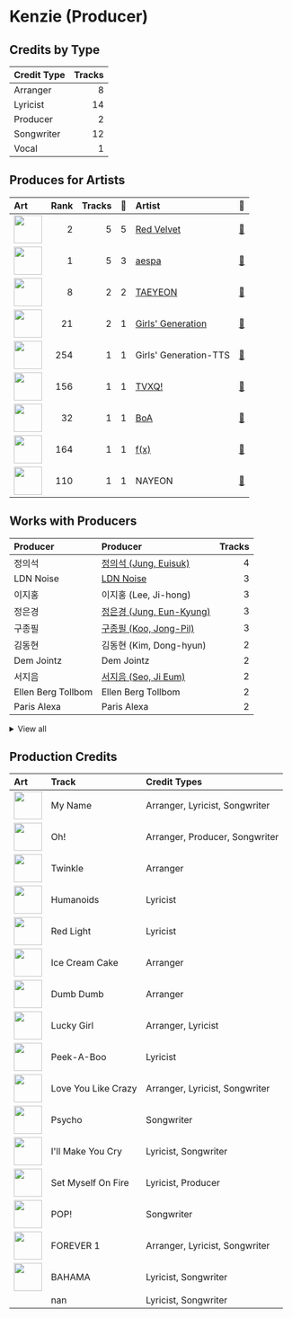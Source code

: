 # Kenzie (Producer)

## Credits by Type

| Credit Type | Tracks |
|:---|---:|
| Arranger | 8 |
| Lyricist | 14 |
| Producer | 2 |
| Songwriter | 12 |
| Vocal | 1 |

## Produces for Artists

| Art | Rank | Tracks | 💚 | Artist | 🔗 |
|:---|---:|---:|---:|:---|:---|
| <img src="https://i.scdn.co/image/ab6761610000e5eb02a562ea6b1dc718394010ac" alt="" width="50" /> | 2 | 5 | 5 | [Red Velvet](../../artists/red_velvet/overview.md) | [🔗](https://open.spotify.com/artist/1z4g3DjTBBZKhvAroFlhOM) |
| <img src="https://i.scdn.co/image/ab6761610000e5ebf7a1090ad3a35a34fc0ecb57" alt="" width="50" /> | 1 | 5 | 3 | [aespa](../../artists/aespa/overview.md) | [🔗](https://open.spotify.com/artist/6YVMFz59CuY7ngCxTxjpxE) |
| <img src="https://i.scdn.co/image/ab6761610000e5eb5e97e9ea9133fbfa41e27498" alt="" width="50" /> | 8 | 2 | 2 | [TAEYEON](../../artists/taeyeon/overview.md) | [🔗](https://open.spotify.com/artist/3qNVuliS40BLgXGxhdBdqu) |
| <img src="https://i.scdn.co/image/ab6761610000e5eb385df356841aaec34a0914aa" alt="" width="50" /> | 21 | 2 | 1 | [Girls' Generation](../../artists/girls__generation/overview.md) | [🔗](https://open.spotify.com/artist/0Sadg1vgvaPqGTOjxu0N6c) |
| <img src="https://i.scdn.co/image/ab6761610000e5eb9426413cf033b2e0eedfeff6" alt="" width="50" /> | 254 | 1 | 1 | Girls' Generation-TTS | [🔗](https://open.spotify.com/artist/7AKHnZVqwXYuUwWJ8UGL5q) |
| <img src="https://i.scdn.co/image/ab6761610000e5eb2be82149be3774fa0729a543" alt="" width="50" /> | 156 | 1 | 1 | [TVXQ!](../../artists/tvxq!/overview.md) | [🔗](https://open.spotify.com/artist/6nVMMEywS5Y4tsHPKx1nIo) |
| <img src="https://i.scdn.co/image/ab6761610000e5eb1925e6520e474e569c971b36" alt="" width="50" /> | 32 | 1 | 1 | [BoA](../../artists/boa/overview.md) | [🔗](https://open.spotify.com/artist/4muJrGMndyYWqZtfk8OWy4) |
| <img src="https://i.scdn.co/image/ab6761610000e5ebe0cc2045ff4e90d12df91cc3" alt="" width="50" /> | 164 | 1 | 1 | [f(x)](../../artists/f(x)/overview.md) | [🔗](https://open.spotify.com/artist/3wRA5UYoo08BBKJnzyKkpF) |
| <img src="https://i.scdn.co/image/ab6761610000e5ebfbdd3f060e1cbe9e8eeaecac" alt="" width="50" /> | 110 | 1 | 1 | NAYEON | [🔗](https://open.spotify.com/artist/1VwDG9aBflQupaFNjUru9A) |

## Works with Producers

| Producer | Producer | Tracks |
|:---|:---|---:|
| 정의석 | [정의석 (Jung, Euisuk)](../정의석_(jung,_euisuk)/overview.md) | 4 |
| LDN Noise | [LDN Noise](../ldn_noise/overview.md) | 3 |
| 이지홍 | 이지홍 (Lee, Ji-hong) | 3 |
| 정은경 | [정은경 (Jung, Eun-Kyung)](../정은경_(jung,_eun-kyung)/overview.md) | 3 |
| 구종필 | [구종필 (Koo, Jong-Pil)](../구종필_(koo,_jong-pil)/overview.md) | 3 |
| 김동현 | 김동현 (Kim, Dong-hyun) | 2 |
| Dem Jointz | Dem Jointz | 2 |
| 서지음 | [서지음 (Seo, Ji Eum)](../서지음_(seo,_ji_eum)/overview.md) | 2 |
| Ellen Berg Tollbom | Ellen Berg Tollbom | 2 |
| Paris Alexa | Paris Alexa | 2 |


<details>
<summary>View all</summary>

| Producer | Producer | Tracks |
|:---|:---|---:|
| 신지영 | 신지영 (Shin, Ji-young) | 2 |
| 이수만 | [이수만 (Lee, Soo-Man)](../이수만_(lee,_soo-man)/overview.md) | 2 |
| 남궁진 | 남궁진 (Nam Goong, Jin) | 2 |
| 김철순 | 김철순 (Kim, Chul-Soon) | 2 |
| Hayley Aitken | Hayley Aitken | 2 |
| Cazzi Opeia | Cazzi Opeia | 2 |
| Tayla Parx | Tayla Parx | 1 |
| 이경남 | 이경남 (Lee, Kyung Nam) | 1 |
| Sunset Blvd. Tracking Crew | Sunset Blvd. Tracking Crew | 1 |
| 노민지 | 노민지 (Noh, Min-ji) | 1 |
| Michael Dunaief | Michael Dunaief | 1 |
| Daniel Ullmann | Daniel Ullmann | 1 |
| Thomas Troelsen | Thomas Troelsen | 1 |
| Dave Kutch | Dave Kutch | 1 |
| 이민규 | 이민규 (Lee, Min-kyu) | 1 |
| 이성호 | 이성호 (Lee, Sung-ho) | 1 |
| 김영후 | 김영후 (Kim, Young-hu) | 1 |
| 김영현 | 김영현 (Kim, Young-hyun) | 1 |
| IMLAY | IMLAY | 1 |
| Ylva Dimberg | Ylva Dimberg | 1 |
| Greg Bonnick | Greg Bonnick | 1 |
| Allison Kaplan | Allison Kaplan | 1 |
| Johan Gustafsson | Johan Gustafsson | 1 |
| Kirsten Collins | Kirsten Collins | 1 |
| Hautboi Rich | Hautboi Rich | 1 |
| Moonshine | Moonshine | 1 |
| 이슬비 | 이슬비 (Lee, Seul Bi) | 1 |
| Brandon Green | Brandon Green | 1 |
| EJAE | EJAE | 1 |
| Steve Dady | Steve Dady | 1 |
| Maxx Song | Maxx Song | 1 |
| Bryan Jarett | Bryan Jarett | 1 |
| STRYV | STRYV | 1 |
| Maegan Cottone | Maegan Cottone | 1 |
| Ollipop | Ollipop | 1 |
| Fredrik Häggstam | Fredrik Häggstam (Häggstam, Fredrik) | 1 |
| Sebastian Lundberg | Sebastian Lundberg | 1 |
| 이스란 | 이스란 (Lee, Seran) | 1 |
| Ludvig Carl Evers | Ludvig Carl Evers | 1 |
| 김정배 | 김정배 (Kim, Jung Bae) | 1 |
| 구혜진 | [구혜진 (Gu, Hye-jin)](../구혜진_(gu,_hye-jin)/overview.md) | 1 |
| Jamelle Fraley | Jamelle Fraley | 1 |
| Sherry St. Germain | Sherry St. Germain | 1 |
| Jonatan Gusmark | Jonatan Gusmark | 1 |
| 장우영 | 장우영 (Jang, Woo-young) | 1 |
| Hayden Chapman | Hayden Chapman | 1 |
| 강은지 | 강은지 (Kang, Eun-ji) | 1 |
| Donald Augustus Sales | Donald Augustus Sales | 1 |
| Timothy "Bos" Bullock | Timothy "Bos" Bullock | 1 |
| Javier Solis | Javier Solis | 1 |
| Druski | Druski | 1 |
| Ryan S. Jhun | [Ryan S. Jhun](../ryan_s__jhun/overview.md) | 1 |
| Tony Maserati | [Tony Maserati](../tony_maserati/overview.md) | 1 |
| Alna | Alna | 1 |
| 조윤경 | [조윤경 (Jo, Yoon Kyung)](../조윤경_(jo,_yoon_kyung)/overview.md) | 1 |
| Deanna | Deanna | 1 |
| 심은지 | [심은지 (Sim, Eunjee)](../심은지_(sim,_eunjee)/overview.md) | 1 |
| Ryland Holland | Ryland Holland | 1 |
| Brandon Fraley | Brandon Fraley | 1 |

</details>


## Production Credits

| Art | Track | Credit Types |
|:---|:---|:---|
| <img src="https://i.scdn.co/image/ab67616d0000b2735493e98d59bdda1c7246c756" alt="" width="50" /> | My Name | Arranger, Lyricist, Songwriter |
| <img src="https://i.scdn.co/image/ab67616d0000b2739b57e9b31c831fb2137c38e2" alt="" width="50" /> | Oh! | Arranger, Producer, Songwriter |
| <img src="https://i.scdn.co/image/ab67616d0000b273c492874e96f19148018e759e" alt="" width="50" /> | Twinkle | Arranger |
| <img src="https://i.scdn.co/image/ab67616d0000b2739f6a9a89c697fde2dada3b9d" alt="" width="50" /> | Humanoids | Lyricist |
| <img src="https://i.scdn.co/image/ab67616d0000b2737cb7222af6927b83987206f7" alt="" width="50" /> | Red Light | Lyricist |
| <img src="https://i.scdn.co/image/ab67616d0000b2733beb8877c3a0cde5be9a139c" alt="" width="50" /> | Ice Cream Cake | Arranger |
| <img src="https://i.scdn.co/image/ab67616d0000b27371a70331062453ece06f8b79" alt="" width="50" /> | Dumb Dumb | Arranger |
| <img src="https://i.scdn.co/image/ab67616d0000b2733f30a062dafcdbc1a8fad842" alt="" width="50" /> | Lucky Girl | Arranger, Lyricist |
| <img src="https://i.scdn.co/image/ab67616d0000b2736538b8e1b5c7b2a9d2211769" alt="" width="50" /> | Peek-A-Boo | Lyricist |
| <img src="https://i.scdn.co/image/ab67616d0000b273b87c0d76ed9c7b1654b390d0" alt="" width="50" /> | Love You Like Crazy | Arranger, Lyricist, Songwriter |
| <img src="https://i.scdn.co/image/ab67616d0000b273df5022bdf1ac4bf52135c4be" alt="" width="50" /> | Psycho | Songwriter |
| <img src="https://i.scdn.co/image/ab67616d0000b273d8cc2281fcd4519ca020926b" alt="" width="50" /> | I'll Make You Cry | Lyricist, Songwriter |
| <img src="https://i.scdn.co/image/ab67616d0000b273034c3a8ba89c6a5ecfda3175" alt="" width="50" /> | Set Myself On Fire | Lyricist, Producer |
| <img src="https://i.scdn.co/image/ab67616d0000b2735fb4a9cfbeb3b7beb337ed02" alt="" width="50" /> | POP! | Songwriter |
| <img src="https://i.scdn.co/image/ab67616d0000b273aea29200523b1ee4d5b2c035" alt="" width="50" /> | FOREVER 1 | Arranger, Lyricist, Songwriter |
| <img src="https://i.scdn.co/image/ab67616d0000b273090cfa22962b115ac530674c" alt="" width="50" /> | BAHAMA | Lyricist, Songwriter |
| | nan | Lyricist, Songwriter |